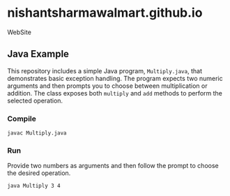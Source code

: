 # nishantsharmawalmart.github.io
WebSite

## Java Example

This repository includes a simple Java program, `Multiply.java`, that demonstrates basic exception handling. The program expects two numeric arguments and then prompts you to choose between multiplication or addition. The class exposes both `multiply` and `add` methods to perform the selected operation.

### Compile
```
javac Multiply.java
```

### Run
Provide two numbers as arguments and then follow the prompt to choose the desired operation.
```
java Multiply 3 4
```
